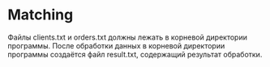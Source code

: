 # Matching
Файлы clients.txt и orders.txt должны лежать в корневой директории программы.
После обработки данных в корневой директории программы создаётся файл result.txt, содержащий результат обработки.
